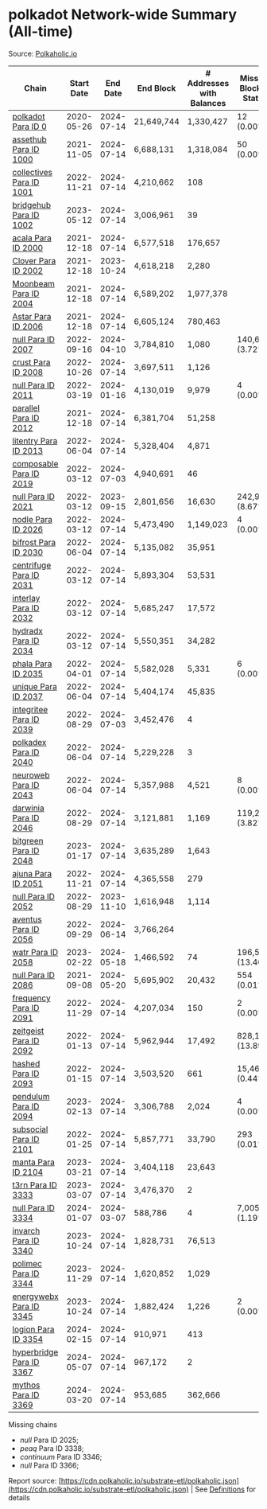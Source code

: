 # polkadot Network-wide Summary (All-time)

Source: [Polkaholic.io](https://polkaholic.io)


| Chain            | Start Date | End Date | End Block | # Addresses with Balances | Missing Blocks / Status |
| ---------------- | ---------- | ---------| --------- | ------------------------- | ----------------------- |
| [polkadot Para ID 0](/polkadot/0-polkadot) | 2020-05-26 | 2024-07-14 | 21,649,744 |  1,330,427 | 12 (0.00%)  |
| [assethub Para ID 1000](/polkadot/1000-assethub) | 2021-11-05 | 2024-07-14 | 6,688,131 |  1,318,084 | 50 (0.00%)  |
| [collectives Para ID 1001](/polkadot/1001-collectives) | 2022-11-21 | 2024-07-14 | 4,210,662 |  108 |    |
| [bridgehub Para ID 1002](/polkadot/1002-bridgehub) | 2023-05-12 | 2024-07-14 | 3,006,961 |  39 |    |
| [acala Para ID 2000](/polkadot/2000-acala) | 2021-12-18 | 2024-07-14 | 6,577,518 |  176,657 |    |
| [Clover Para ID 2002](/polkadot/2002-clover) | 2021-12-18 | 2023-10-24 | 4,618,218 |  2,280 |    |
| [Moonbeam Para ID 2004](/polkadot/2004-moonbeam) | 2021-12-18 | 2024-07-14 | 6,589,202 |  1,977,378 |    |
| [Astar Para ID 2006](/polkadot/2006-astar) | 2021-12-18 | 2024-07-14 | 6,605,124 |  780,463 |    |
| [null Para ID 2007](/polkadot/2007-kapex) | 2022-09-16 | 2024-04-10 | 3,784,810 |  1,080 | 140,668 (3.72%)  |
| [crust Para ID 2008](/polkadot/2008-crust) | 2022-10-26 | 2024-07-14 | 3,697,511 |  1,126 |    |
| [null Para ID 2011](/polkadot/2011-equilibrium) | 2022-03-19 | 2024-01-16 | 4,130,019 |  9,979 | 4 (0.00%)  |
| [parallel Para ID 2012](/polkadot/2012-parallel) | 2021-12-18 | 2024-07-14 | 6,381,704 |  51,258 |    |
| [litentry Para ID 2013](/polkadot/2013-litentry) | 2022-06-04 | 2024-07-14 | 5,328,404 |  4,871 |    |
| [composable Para ID 2019](/polkadot/2019-composable) | 2022-03-12 | 2024-07-03 | 4,940,691 |  46 |    |
| [null Para ID 2021](/polkadot/2021-efinity) | 2022-03-12 | 2023-09-15 | 2,801,656 |  16,630 | 242,949 (8.67%)  |
| [nodle Para ID 2026](/polkadot/2026-nodle) | 2022-03-12 | 2024-07-14 | 5,473,490 |  1,149,023 | 4 (0.00%)  |
| [bifrost Para ID 2030](/polkadot/2030-bifrost) | 2022-06-04 | 2024-07-14 | 5,135,082 |  35,951 |    |
| [centrifuge Para ID 2031](/polkadot/2031-centrifuge) | 2022-03-12 | 2024-07-14 | 5,893,304 |  53,531 |    |
| [interlay Para ID 2032](/polkadot/2032-interlay) | 2022-03-12 | 2024-07-14 | 5,685,247 |  17,572 |    |
| [hydradx Para ID 2034](/polkadot/2034-hydradx) | 2022-03-12 | 2024-07-14 | 5,550,351 |  34,282 |    |
| [phala Para ID 2035](/polkadot/2035-phala) | 2022-04-01 | 2024-07-14 | 5,582,028 |  5,331 | 6 (0.00%)  |
| [unique Para ID 2037](/polkadot/2037-unique) | 2022-06-04 | 2024-07-14 | 5,404,174 |  45,835 |    |
| [integritee Para ID 2039](/polkadot/2039-integritee) | 2022-08-29 | 2024-07-03 | 3,452,476 |  4 |    |
| [polkadex Para ID 2040](/polkadot/2040-polkadex) | 2022-06-04 | 2024-07-14 | 5,229,228 |  3 |    |
| [neuroweb Para ID 2043](/polkadot/2043-neuroweb) | 2022-06-04 | 2024-07-14 | 5,357,988 |  4,521 | 8 (0.00%)  |
| [darwinia Para ID 2046](/polkadot/2046-darwinia) | 2022-08-29 | 2024-07-14 | 3,121,881 |  1,169 | 119,220 (3.82%)  |
| [bitgreen Para ID 2048](/polkadot/2048-bitgreen) | 2023-01-17 | 2024-07-14 | 3,635,289 |  1,643 |    |
| [ajuna Para ID 2051](/polkadot/2051-ajuna) | 2022-11-21 | 2024-07-14 | 4,365,558 |  279 |    |
| [null Para ID 2052](/polkadot/2052-polkadot-parathread-2052) | 2022-08-29 | 2023-11-10 | 1,616,948 |  1,114 |    |
| [aventus Para ID 2056](/polkadot/2056-aventus) | 2022-09-29 | 2024-06-14 | 3,766,264 |   |    |
| [watr Para ID 2058](/polkadot/2058-watr) | 2023-02-22 | 2024-05-18 | 1,466,592 |  74 | 196,567 (13.40%)  |
| [null Para ID 2086](/polkadot/2086-kilt) | 2021-09-08 | 2024-05-20 | 5,695,902 |  20,432 | 554 (0.01%)  |
| [frequency Para ID 2091](/polkadot/2091-frequency) | 2022-11-29 | 2024-07-14 | 4,207,034 |  150 | 2 (0.00%)  |
| [zeitgeist Para ID 2092](/polkadot/2092-zeitgeist) | 2022-01-13 | 2024-07-14 | 5,962,944 |  17,492 | 828,192 (13.89%)  |
| [hashed Para ID 2093](/polkadot/2093-hashed) | 2022-01-15 | 2024-07-14 | 3,503,520 |  661 | 15,466 (0.44%)  |
| [pendulum Para ID 2094](/polkadot/2094-pendulum) | 2023-02-13 | 2024-07-14 | 3,306,788 |  2,024 | 4 (0.00%)  |
| [subsocial Para ID 2101](/polkadot/2101-subsocial) | 2022-01-25 | 2024-07-14 | 5,857,771 |  33,790 | 293 (0.01%)  |
| [manta Para ID 2104](/polkadot/2104-manta) | 2023-03-21 | 2024-07-14 | 3,404,118 |  23,643 |    |
| [t3rn Para ID 3333](/polkadot/3333-t3rn) | 2023-03-07 | 2024-07-14 | 3,476,370 |  2 |    |
| [null Para ID 3334](/polkadot/3334-polkadot-parathread-3334) | 2024-01-07 | 2024-03-07 | 588,786 |  4 | 7,005 (1.19%)  |
| [invarch Para ID 3340](/polkadot/3340-invarch) | 2023-10-24 | 2024-07-14 | 1,828,731 |  76,513 |    |
| [polimec Para ID 3344](/polkadot/3344-polimec) | 2023-11-29 | 2024-07-14 | 1,620,852 |  1,029 |    |
| [energywebx Para ID 3345](/polkadot/3345-energywebx) | 2023-10-24 | 2024-07-14 | 1,882,424 |  1,226 | 2 (0.00%)  |
| [logion Para ID 3354](/polkadot/3354-logion) | 2024-02-15 | 2024-07-14 | 910,971 |  413 |    |
| [hyperbridge Para ID 3367](/polkadot/3367-hyperbridge) | 2024-05-07 | 2024-07-14 | 967,172 |  2 |    |
| [mythos Para ID 3369](/polkadot/3369-mythos) | 2024-03-20 | 2024-07-14 | 953,685 |  362,666 |    |

Missing chains


* *null* Para ID 2025; 
* *peaq* Para ID 3338; 
* *continuum* Para ID 3346; 
* *null* Para ID 3366; 

Report source: [https://cdn.polkaholic.io/substrate-etl/polkaholic.json](https://cdn.polkaholic.io/substrate-etl/polkaholic.json) | See [Definitions](/DEFINITIONS.md) for details
